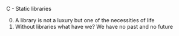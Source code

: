 C - Static libraries


0. A library is not a luxury but one of the necessities of life
1. Without libraries what have we? We have no past and no future
